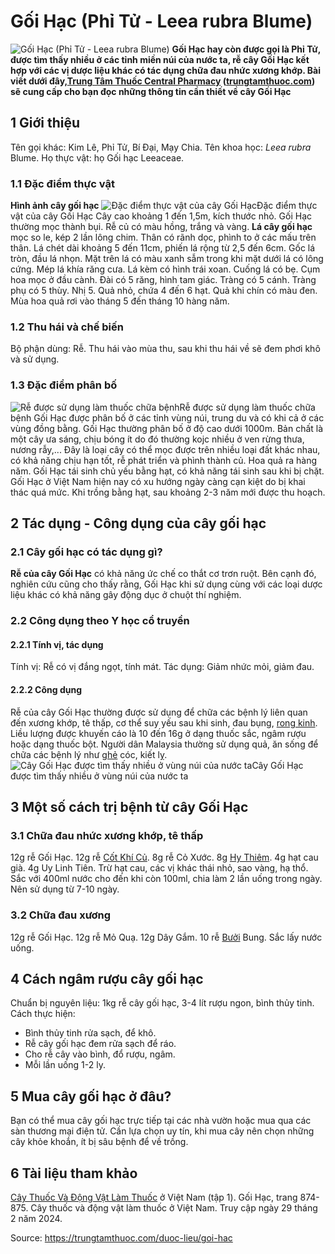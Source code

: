 # Gối Hạc (Phỉ Tử - Leea rubra Blume)

![Gối Hạc \(Phỉ Tử - Leea rubra Blume\)](https://trungtamthuoc.com/images/others/cay-goi-hac-2212.jpg)
**Gối Hạc hay còn được gọi là Phỉ Tử, được tìm thấy nhiều ở các tỉnh miền núi của nước ta, rễ cây Gối Hạc kết hợp với các vị dược liệu khác có tác dụng chữa đau nhức xương khớp. Bài viết dưới đây,[Trung Tâm Thuốc Central Pharmacy](https://trungtamthuoc.com/ "Trung Tâm Thuốc Central Pharmacy") ([trungtamthuoc.com](https://trungtamthuoc.com/ "trungtamthuoc.com")) sẽ cung cấp cho bạn đọc những thông tin cần thiết về cây Gối Hạc**
##  1 Giới thiệu
Tên gọi khác: Kim Lê, Phỉ Tử, Bí Đại, Mạy Chia.
Tên khoa học:  _Leea rubra_ Blume.
Họ thực vật: họ Gối hạc Leeaceae.
### 1.1 Đặc điểm thực vật
**Hình ảnh cây gối hạc**
![Đặc điểm thực vật của cây Gối Hạc](https://trungtamthuoc.com/images/item/cay-goi-hac-0.jpg)Đặc điểm thực vật của cây Gối Hạc
Cây cao khoảng 1 đến 1,5m, kích thước nhỏ.
Gối Hạc thường mọc thành bụi.
Rễ củ có màu hồng, trắng và vàng.
**Lá cây gối hạc** mọc so le, kép 2 lần lông chim.
Thân có rãnh dọc, phình to ở các mấu trên thân.
Lá chét dài khoảng 5 đến 11cm, phiến lá rộng từ 2,5 đến 6cm. Gốc lá tròn, đầu lá nhọn. Mặt trên lá có màu xanh sẫm trong khi mặt dưới lá có lông cứng.
Mép lá khía răng cưa.
Lá kèm có hình trái xoan.
Cuống lá có bẹ.
Cụm hoa mọc ở đầu cành.
Đài có 5 răng, hình tam giác.
Tràng có 5 cánh.
Tràng phụ có 5 thùy.
Nhị 5.
Quả nhỏ, chứa 4 đến 6 hạt. Quả khi chín có màu đen.
Mùa hoa quả rơi vào tháng 5 đến tháng 10 hàng năm.
### 1.2 Thu hái và chế biến
Bộ phận dùng: Rễ.
Thu hái vào mùa thu, sau khi thu hái về sẽ đem phơi khô và sử dụng.
### 1.3 Đặc điểm phân bố
![Rễ được sử dụng làm thuốc chữa bệnh](https://trungtamthuoc.com/images/item/cay-goi-hac-1.jpg)Rễ được sử dụng làm thuốc chữa bệnh
Gối Hạc được phân bố ở các tỉnh vùng núi, trung du và có khi cả ở các vùng đồng bằng.
Gối Hạc thường phân bố ở độ cao dưới 1000m.
Bản chất là một cây ưa sáng, chịu bóng ít do đó thường kojc nhiều ở ven rừng thưa, nương rẫy,...
Đây là loại cây có thể mọc được trên nhiều loại đất khác nhau, có khả năng chịu hạn tốt, rễ phát triển và phình thành củ.
Hoa quả ra hàng năm.
Gối Hạc tái sinh chủ yếu bằng hạt, có khả năng tái sinh sau khi bị chặt.
Gối Hạc ở Việt Nam hiện nay có xu hướng ngày càng cạn kiệt do bị khai thác quá mức. Khi trồng bằng hạt, sau khoảng 2-3 năm mới được thu hoạch.
##  2 Tác dụng - Công dụng của cây gối hạc
### 2.1 Cây gối hạc có tác dụng gì?
**Rễ của cây Gối Hạc** có khả năng ức chế co thắt cơ trơn ruột.
Bên cạnh đó, nghiên cứu cũng cho thấy rằng, Gối Hạc khi sử dụng cùng với các loại dược liệu khác có khả năng gây động dục ở chuột thí nghiệm.
### 2.2 Công dụng theo Y học cổ truyền
#### 2.2.1 Tính vị, tác dụng
Tính vị: Rễ có vị đắng ngọt, tính mát.
Tác dụng: Giảm nhức mỏi, giảm đau.
#### 2.2.2 Công dụng
Rễ của cây Gối Hạc thường được sử dụng để chữa các bệnh lý liên quan đến xương khớp, tê thấp, cơ thể suy yếu sau khi sinh, đau bụng, [rong kinh](https://trungtamthuoc.com/bai-viet/rong-kinh-rong-huyet "rong kinh").
Liều lượng được khuyến cáo là 10 đến 16g ở dạng thuốc sắc, ngâm rượu hoặc dạng thuốc bột.
Người dân Malaysia thường sử dụng quả, ăn sống để chữa các bệnh lý như [ghẻ](https://trungtamthuoc.com/bai-viet/benh-ghe "ghẻ") cóc, kiết lỵ.
![Cây Gối Hạc được tìm thấy nhiều ở vùng núi của nước ta](https://trungtamthuoc.com/images/item/cay-goi-hac-2.jpg)Cây Gối Hạc được tìm thấy nhiều ở vùng núi của nước ta
##  3 Một số cách trị bệnh từ cây Gối Hạc
### 3.1 Chữa đau nhức xương khớp, tê thấp
12g rễ Gối Hạc.
12g rễ [Cốt Khí Củ](https://trungtamthuoc.com/duoc-lieu/cot-khi-cu "Cốt Khí Củ").
8g rễ Cỏ Xước.
8g [Hy Thiêm](https://trungtamthuoc.com/hoat-chat/hy-thiem "Hy Thiêm").
4g hạt cau già.
4g Uy Linh Tiên.
Trừ hạt cau, các vị khác thái nhỏ, sao vàng, hạ thổ.
Sắc với 400ml nước cho đến khi còn 100ml, chia làm 2 lần uống trong ngày.
Nên sử dụng từ 7-10 ngày.
### 3.2 Chữa đau xương
12g rễ Gối Hạc.
12g rễ Mỏ Quạ.
12g Dây Gắm.
10 rễ [Bưởi](https://trungtamthuoc.com/duoc-lieu/buoi-50 "Bưởi") Bung.
Sắc lấy nước uống.
##  4 Cách ngâm rượu cây gối hạc
Chuẩn bị nguyên liệu: 1kg rễ cây gối hạc, 3-4 lít rượu ngon, bình thủy tinh.
Cách thực hiện:
  * Bình thủy tinh rửa sạch, để khô.
  * Rễ cây gối hạc đem rửa sạch để ráo.
  * Cho rễ cây vào bình, đổ rượu, ngâm.
  * Mỗi lần uống 1-2 ly.


##  5 Mua cây gối hạc ở đâu?
Bạn có thể mua cây gối hạc trực tiếp tại các nhà vườn hoặc mua qua các sàn thương mại điện tử. Cần lựa chọn uy tín, khi mua cây nên chọn những cây khỏe khoắn, ít bị sâu bệnh để về trồng.
##  6 Tài liệu tham khảo
[Cây Thuốc Và Động Vật Làm Thuốc](https://trungtamthuoc.com/bai-viet/doc-online-va-tai-mien-phi-pdf-sach-cay-thuoc-va-dong-vat-lam-thuoc-o-viet-nam "Cây Thuốc Và Động Vật Làm Thuốc") ở Việt Nam (tập 1). Gối Hạc, trang 874-875. Cây thuốc và động vật làm thuốc ở Việt Nam. Truy cập ngày 29 tháng 2 năm 2024.


Source: https://trungtamthuoc.com/duoc-lieu/goi-hac